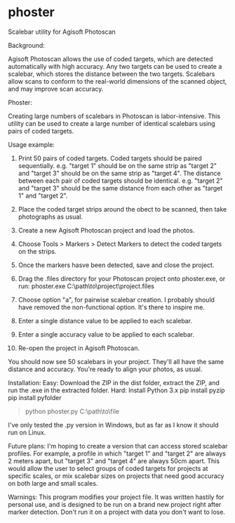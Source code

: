 # phoster
Scalebar utility for Agisoft Photoscan



Background:

Agisoft Photoscan allows the use of coded targets, which are detected automatically with high accuracy. Any two targets can be used to create a scalebar, which stores the distance between the two targets. Scalebars allow scans to conform to the real-world dimensions of the scanned object, and may improve scan accuracy.




Phoster:

Creating large numbers of scalebars in Photoscan is labor-intensive. This utility can be used to create a large number of identical scalebars using pairs of coded targets.




Usage example:

1. Print 50 pairs of coded targets. Coded targets should be paired sequentially. e.g. "target 1" should be on the same strip as "target 2" and "target 3" should be on the same strip as "target 4". The distance between each pair of coded targets should be identical. e.g. "target 2" and "target 3" should be the same distance from each other as "target 1" and "target 2".

2. Place the coded target strips around the obect to be scanned, then take photographs as usual.

3. Create a new Agisoft Photoscan project and load the photos.

4. Choose Tools > Markers > Detect Markers to detect the coded targets on the strips.

5. Once the markers hasve been detected, save and close the project.

6. Drag the <project name>.files directory for your Photoscan project onto phoster.exe, or run:
phoster.exe C:\path\to\project\project.files

7. Choose option "a", for pairwise scalebar creation. I probably should have removed the non-functional option. It's there to inspire me.

8. Enter a single distance value to be applied to each scalebar.

9. Enter a single accuracy value to be applied to each scalebar.

10. Re-open the project in Agisoft Photoscan.

You should now see 50 scalebars in your project. They'll all have the same distance and accuracy. You're ready to align your photos, as usual.




Installation:
Easy: Download the ZIP in the dist folder, extract the ZIP, and run the .exe in the extracted folder.
Hard:
Install Python 3.x
pip install pyzip
pip install pyfolder
> python phoster.py C:\path\to\file

I've only tested the .py version in Windows, but as far as I know it should run on Linux.




Future plans:
I'm hoping to create a version that can access stored scalebar profiles. For example, a profile in which "target 1" and "target 2" are always 2 meters apart, but "target 3" and "target 4" are always 50cm apart. This would allow the user to select groups of coded targets for projects at specific scales, or mix scalebar sizes on projects that need good accuracy on both large and small scales.




Warnings:
This program modifies your project file. It was written hastily for personal use, and is designed to be run on a brand new project right after marker detection. Don't run it on a project with data you don't want to lose.
